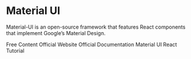 # Material UI

Material-UI is an open-source framework that features React components that implement Google’s Material Design.

<ResourceGroupTitle>Free Content</ResourceGroupTitle>
<BadgeLink colorScheme='blue' badgeText='Framework Website' href='https://mui.com/'>Official Website</BadgeLink>
<BadgeLink colorScheme='blue' badgeText='Docs' href='https://mui.com/getting-started/installation/'>Official Documentation</BadgeLink>
<BadgeLink badgeText='Watch' href='https://www.youtube.com/watch?v=vyJU9efvUtQ'>Material UI React Tutorial</BadgeLink>
